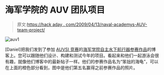 # 海军学院的 AUV 团队项目

> 原文:[https://hack aday . com/2009/04/13/naval-academys-AUV-team-project/](https://hackaday.com/2009/04/13/naval-academys-auv-team-project/)

![auv1](../Images/2f59378f0781783cc22531287f06479e.png "auv1")

[Daniel]把我们发到了参加 [AUVSI 竞赛](http://www.auvsi.org/competitions/water.cfm)的[海军学院自主水下航行器参赛作品](http://navyauv.blogspot.com/)的博客上。您可以跟随他们设计、构建和测试今年的项目。看起来和他们一起游泳会很有趣，就像他们博客中的最新帖子一样。他们的参赛作品名为“笨拙的海龟”，可以在上面的橙色部分看到，图中是他们第五名赢得之前参赛作品的照片。